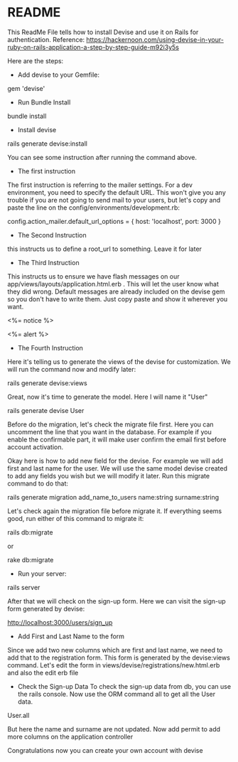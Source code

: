 # README

This ReadMe File tells how to install Devise and use it on Rails for authentication.
Reference:
<https://hackernoon.com/using-devise-in-your-ruby-on-rails-application-a-step-by-step-guide-m92i3y5s>

Here are the steps:

* Add devise to your Gemfile:

gem 'devise'

* Run Bundle Install

bundle install

* Install devise

rails generate devise:install

You can see some instruction after running the command above.

* The first instruction

The first instruction is referring to the mailer settings. For a dev
environment, you need to specify the default URL. This won't give you
any trouble if you are not going to send mail to your users, but let's
copy and paste the line on the config/environments/development.rb:

config.action_mailer.default_url_options = { host: 'localhost', port: 3000 }

* The Second Instruction

this instructs us to define a root_url to something. Leave it for later

* The Third Instruction

This instructs us to ensure we have flash messages on our app/views/layouts/application.html.erb .
This will let the user know what they did wrong. Default messages are already
included on the devise gem so you don't have to write them. Just copy paste
and show it wherever you want.

 <p class="notice"><%= notice %></p>
 <p class="alert"><%= alert %></p>

* The Fourth Instruction

Here it's telling us to generate the views of the devise for customization.
We will run the command now and modify later:

rails generate devise:views

Great, now it's time to generate the model. Here I will name it "User"

rails generate devise User

Before do the migration, let's check the migrate file first. Here you can
uncomment the line that you want in the database. For example if you enable
the confirmable part, it will make user confirm the email first before
account activation.

Okay here is how to add new field for the devise. For example we will add
first and last name for the user. We will use the same model devise created
to add any fields you wish but we will modify it later.
Run this migrate command to do that:

rails generate migration add_name_to_users name:string surname:string

Let's check again the migration file before migrate it. If everything seems good,
run either of this command to migrate it:

rails db:migrate

or

rake db:migrate

* Run your server:

rails server

After that we will check on the sign-up form. Here we can visit
the sign-up form generated by devise:

<http://localhost:3000/users/sign_up>

* Add First and Last Name to the form

Since we add two new columns which are first and last name, we need
to add that to the registration form. This form is generated by
the devise:views command. Let's edit the form in views/devise/registrations/new.html.erb
and also the edit erb file

* Check the Sign-up Data
To check the sign-up data from db, you can use the rails console. Now use the ORM
command all to get all the User data.

User.all

But here the name and surname are not updated. Now add permit to add more columns
on the application controller

Congratulations now you can create your own account with devise
